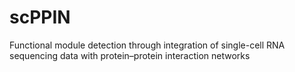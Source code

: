 # scPPIN
Functional module detection through integration of single-cell RNA sequencing data with protein–protein interaction networks
